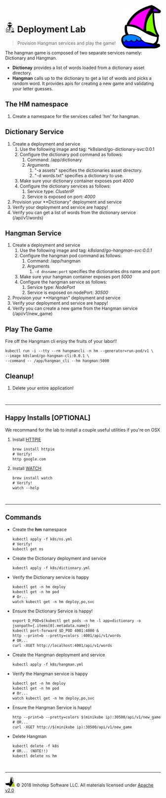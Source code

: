 <img src="../assets/k8sland.png" align="right" width="128" height="auto"/>

<br/>

# <img src="../assets/lab.png" width="32" height="auto"/> Deployment Lab

> Provision Hangman services and play the game!

The hangman game is composed of two separate services namely: Dictionary and Hangman.

+ **Dictionay** provides a list of words loaded from a dictionary asset directory.
+ **Hangman** calls up to the dictionary to get a list of words and picks a random word.
  It provides apis for creating a new game and validating your letter guesses.

## The HM namespace

1. Create a namespace for the services called 'hm' for hangman.

## Dictionary Service

1. Create a deployment and service
   1. Use the following image and tag: *k8sland/go-dictionary-svc:0.0.1
   2. Configure the dictionary pod command as follows:
      1. Command: /app/dictionary
      2. Arguments
         1. "-a assets" specifies the dictionaries asset directory.
         2. "-d words.txt" specifies a dictionary to use.
   3. Make sure your dictionary container exposes port *4000*
   4. Configure the dictionary services as follows:
      1. Service type: *ClusterIP*
      2. Service is exposed on port: *4000*
1. Provision your **Dictionary" deployment and service
1. Verify your deployment and service are happy!
1. Verify you can get a list of words from the dictionary service (/api/v1/words)

## Hangman Service

1. Create a deployment and service
   1. Use the following image and tag: *k8sland/go-hangman-svc:0.0.1*
   1. Configure the hangman pod command as follows:
      1. Command: /app/hangman
      1. Arguments
         1. `-d dnsname:port` specifies the dictionaries dns name and port
   1. Make sure your hangman container exposes port *5000*
   1. Configure the hangman service as follows:
      1. Service type: *NodePort*
      1. Service is exposed on nodePort: *30500*
1. Provision your **Hangman" deployment and service
1. Verify your deployment and service are happy!
1. Verify you can create a new game from the Hangman service (/api/v1/new_game)

## Play The Game

Fire off the Hangmam cli enjoy the fruits of your labor!!

```shell
kubectl run -i --tty --rm hangmancli -n hm --generator=run-pod/v1 \
--image k8sland/go-hangman-cli:0.0.1 \
--command -- /app/hangman_cli --hm hangman:5000
```

## Cleanup!

1. Delete your entire application!


<br/>

---
## Happy Installs [OPTIONAL]

We recommand for the lab to install a couple useful utilities if you're on OSX

1. Install [HTTPIE](https://httpie.org)

   ```shell
   brew install httpie
   # Verify!
   http google.com
   ```

2. Install [WATCH](http://osxdaily.com/2010/08/22/install-watch-command-on-os-x)

    ```shell
    brew install watch
    # Verify!
    watch --help
    ```

<br/>

---
## Commands

- Create the **hm** namespace

  ```shell
  kubectl apply -f k8s/ns.yml
  # Verify!
  kubectl get ns
  ```

- Create the Dictionary deployment and service

  ```shell
  kubectl apply -f k8s/dictionary.yml
  ```

- Verify the Dictionary service is happy

  ```shell
  kubectl get -n hm deploy
  kubectl get -n hm pod
  # Or...
  watch kubectl get -n hm deploy,po,svc
  ```

- Ensure the Dictionary Service is happy!

  ```shell
  export D_POD=$(kubectl get pods -n hm -l app=dictionary -o jsonpath={.items[0].metadata.name})
  kubectl port-forward $D_POD 4001:4000 &
  http --print=b --pretty=colors :4001/api/v1/words
  # OR...
  curl -XGET http://localhost:4001/api/v1/words
  ```

- Create the Hangman deployment and service

  ```shell
  kubectl apply -f k8s/hangman.yml
  ```

- Verify the Hangman service is happy

  ```shell
  kubectl get -n hm deploy
  kubectl get -n hm pod
  # Or...
  watch kubectl get -n hm deploy,po,svc
  ```

- Ensure the Hangman Service is happy!

  ```shell
  http --print=b --pretty=colors $(minikube ip):30500/api/v1/new_game
  # OR...
  curl -XGET http://$(minikube ip):30500/api/v1/new_game
  ```

- Delete Hangman

  ```shell
  kubectl delete -f k8s
  # OR... (NOTE!!)
  kubectl delete ns hm
  ```

<br/>

---
<img src="../assets/imhotep_logo.png" width="32" height="auto"/> © 2018 Imhotep Software LLC.
All materials licensed under [Apache v2.0](http://www.apache.org/licenses/LICENSE-2.0)
